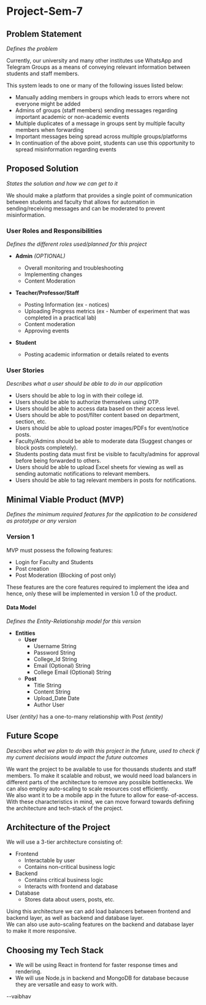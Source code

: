 # Project-Sem-7

## Problem Statement
_Defines the problem_

Currently, our university and many other institutes use WhatsApp and Telegram Groups as a means of conveying relevant information between students and staff members.

This system leads to one or many of the following issues listed below:
 * Manually adding members in groups which leads to errors where not everyone might be added
 * Admins of groups (staff members) sending messages regarding important academic or non-academic events
 * Multiple duplicates of a message in groups sent by multiple faculty members when forwarding
 * Important messages being spread across multiple groups/platforms
 * In continuation of the above point, students can use this opportunity to spread misinformation regarding events

## Proposed Solution
_States the solution and how we can get to it_

We should make a platform that provides a single point of communication between students and faculty that allows for automation in sending/receiving messages and can be moderated to prevent misinformation.

### User Roles and Responsibilities
_Defines the different roles used/planned for this project_
 * **Admin** _(OPTIONAL)_
   * Overall monitoring and troubleshooting
   * Implementing changes
   * Content Moderation
 
 * **Teacher/Professor/Staff**
   * Posting Information (ex - notices)
   * Uploading Progress metrics (ex - Number of experiment that was completed in a practical lab)
   * Content moderation
   * Approving events
 
 * **Student**
   * Posting academic information or details related to events

### User Stories
_Describes what a user should be able to do in our application_

 * Users should be able to log in with their college id.
 * Users should be able to authorize themselves using OTP.
 * Users should be able to access data based on their access level.
 * Users should be able to post/filter content based on department, section, etc.
 * Users should be able to upload poster images/PDFs for event/notice posts.
 * Faculty/Admins should be able to moderate data (Suggest changes or block posts completely).
 * Students posting data must first be visible to faculty/admins for approval before being forwarded to others.
 * Users should be able to upload Excel sheets for viewing as well as sending automatic notifications to relevant members.
 * Users should be able to tag relevant members in posts for notifications.

## Minimal Viable Product (MVP)
_Defines the minimum required features for the application to be considered as prototype or any version_

### Version 1
MVP must possess the following features:
 * Login for Faculty and Students
 * Post creation
 * Post Moderation (Blocking of post only)

These features are the core features required to implement the idea and hence, only these will be implemented in version 1.0 of the product.

#### Data Model
_Defines the Entity-Relationship model for this version_

 * **Entities**
   * **User**
     * Username                     String
     * Password                     String
     * College_Id                   String
     * Email (Optional)             String
     * College Email (Optional)     String
   * **Post**
     * Title                        String
     * Content                      String
     * Upload_Date                  Date
     * Author                       User

User _(entity)_ has a one-to-many relationship with Post _(entity)_

## Future Scope
_Describes what we plan to do with this project in the future, used to check if my current decisions would impact the future outcomes_

We want the project to be available to use for thousands students and staff members. To make it scalable and robust, we would need load balancers in different parts of the architecture to remove any possible bottlenecks. We can also employ auto-scaling to scale resources cost efficiently.<br>
We also want it to be a mobile app in the future to allow for ease-of-access.<br>
With these characteristics in mind, we can move forward towards defining the architecture and tech-stack of the project.

## Architecture of the Project

We will use a 3-tier architecture consisting of:
 * Frontend
   * Interactable by user
   * Contains non-critical business logic
 * Backend
   * Contains critical business logic
   * Interacts with frontend and database
 * Database
   * Stores data about users, posts, etc.

Using this architecture we can add load balancers between frontend and backend layer, as well as backend and database layer.<br>
We can also use auto-scaling features on the backend and database layer to make it more responsive.

## Choosing my Tech Stack
 * We will be using React in frontend for faster response times and rendering.
 * We will use Node.js in backend and MongoDB for database because they are versatile and easy to work with.


 --vaibhav
